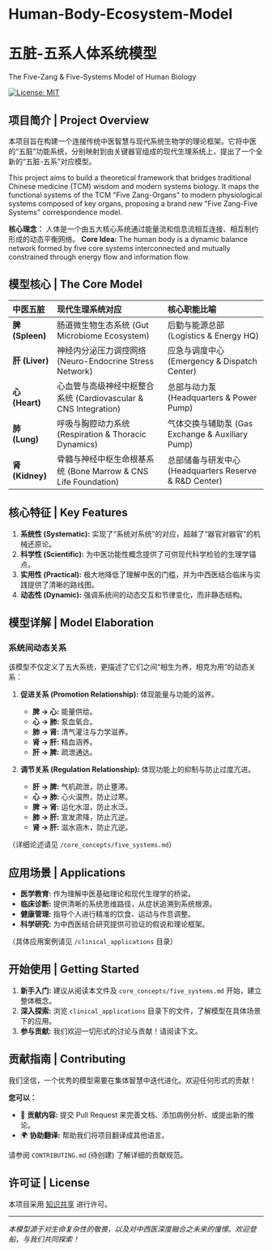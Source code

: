 # Human-Body-Ecosystem-Model
# 五脏-五系人体系统模型
The Five-Zang & Five-Systems Model of Human Biology

[![License: MIT](https://img.shields.io/badge/License-MIT-yellow.svg)](https://creativecommons.org/licenses/MIT)

## 项目简介 | Project Overview

本项目旨在构建一个连接传统中医智慧与现代系统生物学的理论框架。它将中医的“五脏”功能系统，分别映射到由关键器官组成的现代生理系统上，提出了一个全新的“五脏-五系”对应模型。

This project aims to build a theoretical framework that bridges traditional Chinese medicine (TCM) wisdom and modern systems biology. It maps the functional systems of the TCM "Five Zang-Organs" to modern physiological systems composed of key organs, proposing a brand new "Five Zang-Five Systems" correspondence model.

**核心理念：** 人体是一个由五大核心系统通过能量流和信息流相互连接、相互制约形成的动态平衡网络。
**Core Idea:** The human body is a dynamic balance network formed by five core systems interconnected and mutually constrained through energy flow and information flow.

## 模型核心 | The Core Model

| 中医五脏 | 现代生理系统对应 | 核心职能比喻 |
| :--- | :--- | :--- |
| **脾 (Spleen)** | 肠道微生物生态系统 (Gut Microbiome Ecosystem) | 后勤与能源总部 (Logistics & Energy HQ) |
| **肝 (Liver)** | 神经内分泌压力调控网络 (Neuro-Endocrine Stress Network) | 应急与调度中心 (Emergency & Dispatch Center) |
| **心 (Heart)** | 心血管与高级神经中枢整合系统 (Cardiovascular & CNS Integration) | 总部与动力泵 (Headquarters & Power Pump) |
| **肺 (Lung)** | 呼吸与胸腔动力系统 (Respiration & Thoracic Dynamics) | 气体交换与辅助泵 (Gas Exchange & Auxiliary Pump) |
| **肾 (Kidney)** | 骨髓与神经中枢生命根基系统 (Bone Marrow & CNS Life Foundation) | 总部储备与研发中心 (Headquarters Reserve & R&D Center) |

## 核心特征 | Key Features

1.  **系统性 (Systematic):** 实现了“系统对系统”的对应，超越了“器官对器官”的机械还原论。
2.  **科学性 (Scientific):** 为中医功能性概念提供了可供现代科学检验的生理学锚点。
3.  **实用性 (Practical):** 极大地降低了理解中医的门槛，并为中西医结合临床与实践提供了清晰的路线图。
4.  **动态性 (Dynamic):** 强调系统间的动态交互和节律变化，而非静态结构。

## 模型详解 | Model Elaboration

### 系统间动态关系
该模型不仅定义了五大系统，更描述了它们之间“相生为养，相克为用”的动态关系：

1.  **促进关系 (Promotion Relationship):** 体现能量与功能的滋养。
    - **脾 → 心:** 能量供给。
    - **心 → 肺:** 泵血氧合。
    - **肺 → 肾:** 清气灌注与力学滋养。
    - **肾 → 肝:** 精血涵养。
    - **肝 → 脾:** 疏泄通达。

2.  **调节关系 (Regulation Relationship):** 体现功能上的抑制与防止过度亢进。
    - **肝 → 脾:** 气机疏泄，防止壅滞。
    - **心 → 肺:** 心火温煦，防止过寒。
    - **脾 → 肾:** 运化水湿，防止水泛。
    - **肺 → 肝:** 宣发肃降，防止亢逆。
    - **肾 → 肝:** 滋水涵木，防止亢逆。

（详细论述请见 `/core_concepts/five_systems.md`）

## 应用场景 | Applications

- **医学教育:** 作为理解中医基础理论和现代生理学的桥梁。
- **临床诊断:** 提供清晰的系统思维路径，从症状追溯到系统根源。
- **健康管理:** 指导个人进行精准的饮食、运动与作息调整。
- **科学研究:** 为中西医结合研究提供可验证的假说和理论框架。

（具体应用案例请见 `/clinical_applications` 目录）

## 开始使用 | Getting Started

1.  **新手入门:** 建议从阅读本文件及 `core_concepts/five_systems.md` 开始，建立整体概念。
2.  **深入探索:** 浏览 `clinical_applications` 目录下的文件，了解模型在具体场景下的应用。
3.  **参与贡献:** 我们欢迎一切形式的讨论与贡献！请阅读下文。

## 贡献指南 | Contributing

我们坚信，一个优秀的模型需要在集体智慧中迭代进化。欢迎任何形式的贡献！

**您可以：**
- 📝 **贡献内容:** 提交 Pull Request 来完善文档、添加病例分析、或提出新的推论。
- 🌍 **协助翻译:** 帮助我们将项目翻译成其他语言。

请参阅 `CONTRIBUTING.md` (待创建) 了解详细的贡献规范。

## 许可证 | License

本项目采用 [知识共享](https://creativecommons.org/licenses/MIT) 进行许可。

---

*本模型源于对生命复杂性的敬畏，以及对中西医深度融合之未来的憧憬。欢迎登船，与我们共同探索！*
